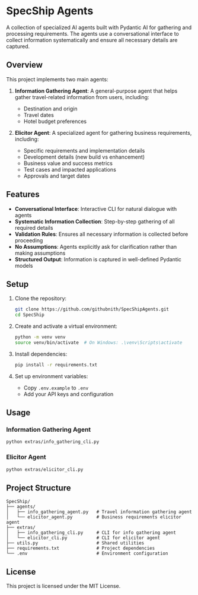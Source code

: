 # SpecShip Agents

A collection of specialized AI agents built with Pydantic AI for gathering and processing requirements. The agents use a conversational interface to collect information systematically and ensure all necessary details are captured.

## Overview

This project implements two main agents:

1. **Information Gathering Agent**: A general-purpose agent that helps gather travel-related information from users, including:
   - Destination and origin
   - Travel dates
   - Hotel budget preferences

2. **Elicitor Agent**: A specialized agent for gathering business requirements, including:
   - Specific requirements and implementation details
   - Development details (new build vs enhancement)
   - Business value and success metrics
   - Test cases and impacted applications
   - Approvals and target dates

## Features

- **Conversational Interface**: Interactive CLI for natural dialogue with agents
- **Systematic Information Collection**: Step-by-step gathering of all required details
- **Validation Rules**: Ensures all necessary information is collected before proceeding
- **No Assumptions**: Agents explicitly ask for clarification rather than making assumptions
- **Structured Output**: Information is captured in well-defined Pydantic models

## Setup

1. Clone the repository:
   ```bash
   git clone https://github.com/githubnith/SpecShipAgents.git
   cd SpecShip
   ```

2. Create and activate a virtual environment:
   ```bash
   python -m venv venv
   source venv/bin/activate  # On Windows: .\venv\Scripts\activate
   ```

3. Install dependencies:
   ```bash
   pip install -r requirements.txt
   ```

4. Set up environment variables:
   - Copy `.env.example` to `.env`
   - Add your API keys and configuration

## Usage

### Information Gathering Agent
```bash
python extras/info_gathering_cli.py
```

### Elicitor Agent
```bash
python extras/elicitor_cli.py
```

## Project Structure

```
SpecShip/
├── agents/
│   ├── info_gathering_agent.py   # Travel information gathering agent
│   └── elicitor_agent.py         # Business requirements elicitor agent
├── extras/
│   ├── info_gathering_cli.py     # CLI for info gathering agent
│   └── elicitor_cli.py           # CLI for elicitor agent
├── utils.py                      # Shared utilities
├── requirements.txt              # Project dependencies
└── .env                          # Environment configuration
```

## License

This project is licensed under the MIT License.